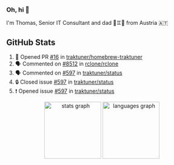 ### Oh, hi 👋

I'm Thomas, Senior IT Consultant and dad 👶♊️👶 from Austria 🇦🇹

<!--
**traktuner/traktuner** is a ✨ _special_ ✨ repository because its `README.md` (this file) appears on your GitHub profile.

Here are some ideas to get you started:

- 🔭 I’m currently working on ...
- 🌱 I’m currently learning ...
- 👯 I’m looking to collaborate on ...
- 🤔 I’m looking for help with ...
- 💬 Ask me about ...
- 📫 How to reach me: ...
- 😄 Pronouns: ...
- ⚡ Fun fact: ...
-->

</div>

## GitHub Stats
<!--START_SECTION:activity-->
1. 💪 Opened PR [#16](https://github.com/traktuner/homebrew-traktuner/pull/16) in [traktuner/homebrew-traktuner](https://github.com/traktuner/homebrew-traktuner)
2. 🗣 Commented on [#8512](https://github.com/rclone/rclone/issues/8512#issuecomment-2911062989) in [rclone/rclone](https://github.com/rclone/rclone)
3. 🗣 Commented on [#597](https://github.com/traktuner/status/issues/597#issuecomment-2903172946) in [traktuner/status](https://github.com/traktuner/status)
4. 🔒 Closed issue [#597](https://github.com/traktuner/status/issues/597) in [traktuner/status](https://github.com/traktuner/status)
5. ❗ Opened issue [#597](https://github.com/traktuner/status/issues/597) in [traktuner/status](https://github.com/traktuner/status)
<!--END_SECTION:activity-->

<div align="center">
  <img src="https://github-readme-stats.vercel.app/api?username=traktuner&hide_title=false&hide_rank=false&show_icons=true&include_all_commits=true&count_private=true&disable_animations=false&theme=dracula&locale=en&hide_border=false&order=1" height="150" alt="stats graph"  />
  <img src="https://github-readme-stats.vercel.app/api/top-langs?username=traktuner&locale=en&hide_title=false&layout=compact&card_width=320&langs_count=5&theme=dracula&hide_border=false&order=2" height="150" alt="languages graph"  />
</div>
